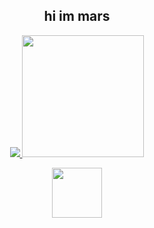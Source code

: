 <h2 align="center">hi im mars</h2>
<p align="center">
  <a href="https://github.com/anuraghazra/github-readme-stats">
	  <img src="https://github-readme-stats.vercel.app/api?username=marsupialgutz&count_private=true&theme=tokyonight&show_icons=true">
    <img src="https://github-readme-stats.vercel.app/api/top-langs/?username=marsupialgutz&theme=tokyonight&layout=compact&card_width=250" height="195rem">
  </a>
</p>
<p align="center">
  <a href="https://discord.com/users/449287407142043658">
    <img height="80px" src="https://discord.c99.nl/widget/theme-4/449287407142043658.png">
  </a>
</p>
